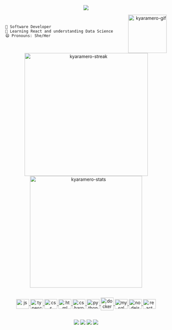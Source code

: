 <p align="center">
  
  <a src="https://git.io/kyaramero/typing-svg">
    <img src="https://readme-typing-svg.demolab.com?font=Fira+Code&pause=1000&color=F77BB8&center=true&vCenter=true&width=435&lines=Hello%2C+I'm+Julia"></a>

</p>

<div align="right"> <img align="right" width="120" src="https://i.ibb.co/vkXKFvc/ezgif-7-926060e06a.png" alt="kyaramero-gif"></div>
<br>

```
🤖 Software Developer
🌱 Learning React and understanding Data Science 
😄 Pronouns: She/Her 
```
<br>
<p align="left">
  <a href="https://github-readme-stats.vercel.app/api/pin/?username=kyaramero&repo=github-readme-stats">
</p>


<div align="center">
  
<img src="https://streak-stats.demolab.com?user=kyaramero&theme=transparent&title_color=F76C82&mode=weekly" width="385px" alt="kyaramero-streak">
<img src="https://github-readme-stats.vercel.app/api?username=kyaramero&theme=transparent" width="350px" alt="kyaramero-stats">
</div>

<br>

<p align="center">
  <img align="center" width="40" height="30" src="https://cdn.jsdelivr.net/gh/devicons/devicon/icons/javascript/javascript-plain.svg" alt="js">
  <img align="center" width="40" height="30" src="https://cdn.jsdelivr.net/gh/devicons/devicon/icons/typescript/typescript-plain.svg" alt="typescript">
  <img align="center" width="40" height="30" src="https://cdn.jsdelivr.net/gh/devicons/devicon/icons/css3/css3-original.svg" alt="css">
  <img align="center" width="40" height="30" src="https://cdn.jsdelivr.net/gh/devicons/devicon/icons/html5/html5-original.svg" alt="html">
  <img align="center" width="40" height="30" src="https://cdn.jsdelivr.net/gh/devicons/devicon/icons/csharp/csharp-original.svg" alt="csharp">
  <img align="center" width="40" height="30" src="https://cdn.jsdelivr.net/gh/devicons/devicon/icons/python/python-original.svg" alt="python">
  <img align="center" width="40" height="40" src="https://cdn.jsdelivr.net/gh/devicons/devicon/icons/docker/docker-original.svg" alt="docker">
  <img align="center" width="40" height="30" src="https://cdn.jsdelivr.net/gh/devicons/devicon/icons/mysql/mysql-original.svg" alt="mysql">
  <img align="center" width="40" height="30" src="https://cdn.jsdelivr.net/gh/devicons/devicon/icons/nodejs/nodejs-original.svg" alt="nodejs">
  <img align="center" width="40" height="30" src="https://cdn.jsdelivr.net/gh/devicons/devicon/icons/react/react-original.svg" alt="react">
  </p>
  
  ##
  
<p align="center">
  <a href="mailto:julia.b.andrade@outlook.com"><img src="https://img.shields.io/badge/Gmail-D14836?style=for-the-badge&logo=gmail&logoColor=white"></a>
  <a href="https://kyaramero.itch.io"><img src="https://img.shields.io/badge/Itch.io-FA5C5C?style=for-the-badge&logo=itch.io&logoColor=white"></a>
  <a href="discordapp.com/users/r_de_rulia#5410"><img src="https://img.shields.io/badge/Discord-7289DA?style=for-the-badge&logo=discord&logoColor=white"></a>
  <a href="https://www.linkedin.com/in/kyaramero/"><img src="https://img.shields.io/badge/LinkedIn-0077B5?style=for-the-badge&logo=linkedin&logoColor=white"></a>
</p>
  
  

